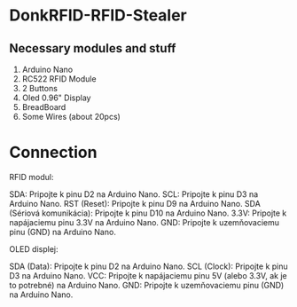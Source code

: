 # DonkRFID-RFID-Stealer

## Necessary modules and stuff
1. Arduino Nano
2. RC522 RFID Module
3. 2 Buttons
4. Oled 0.96" Display
5. BreadBoard
6. Some Wires (about 20pcs)
# Connection
RFID modul:

SDA: Pripojte k pinu D2 na Arduino Nano.
SCL: Pripojte k pinu D3 na Arduino Nano.
RST (Reset): Pripojte k pinu D9 na Arduino Nano.
SDA (Sériová komunikácia): Pripojte k pinu D10 na Arduino Nano.
3.3V: Pripojte k napájaciemu pinu 3.3V na Arduino Nano.
GND: Pripojte k uzemňovaciemu pinu (GND) na Arduino Nano.

OLED displej:

SDA (Data): Pripojte k pinu D2 na Arduino Nano.
SCL (Clock): Pripojte k pinu D3 na Arduino Nano.
VCC: Pripojte k napájaciemu pinu 5V (alebo 3.3V, ak je to potrebné) na Arduino Nano.
GND: Pripojte k uzemňovaciemu pinu (GND) na Arduino Nano.
